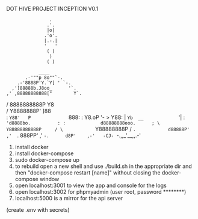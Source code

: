 
DOT HIVE PROJECT INCEPTION V0.1

                    .
                   .'.
                   |o|
                  .'o'.
                  |.-.|
                  '   '
                   ( )
                    )
                   ( )

                ____
           .-'""p 8o""`-.
        .-'8888P'Y.`Y[ ' `-.
      ,']88888b.J8oo_      '`.
    ,' ,88888888888["        Y`.
   /   8888888888P            Y8\
  /    Y8888888P'             ]88\
 :     `Y88'   P              `888:
 :       Y8.oP '- >            Y88:
 |          `Yb  __             `'|
 :            `'d8888bo.          :
 :             d88888888ooo.      ;
  \            Y88888888888P     /
   \            `Y88888888P     /
    `.            d88888P'    ,' 
      `.          888PP'    ,' 
        `-.      d8P'    ,-'   -CJ-
           `-.,,_'__,,.-'



1) install docker
2) install docker-compose
3) sudo docker-compose up
4) to rebuild open a new shell and use ./build.sh in the appropriate dir and then "docker-compose restart [name]"
without closing the docker-compose window
5) open localhost:3001 to view the app and console for the logs
6) open localhost:3002 for phpmyadmin (user root, password ********)
7) localhost:5000 is a mirror for the api server


(create .env with secrets)